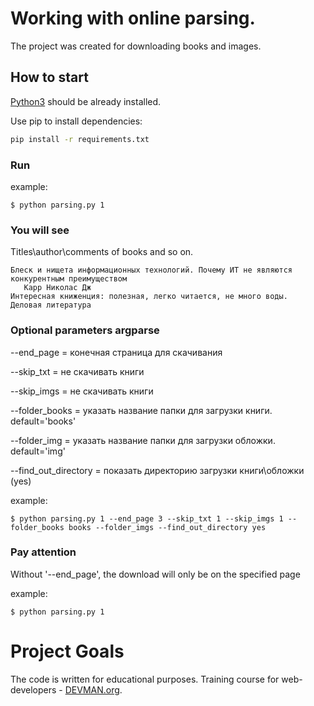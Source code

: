 # Working with online parsing.

The project was created for downloading books and images.

## How to start

[Python3](https://www.python.org/downloads/) should be already installed.

Use pip to install dependencies:

```bash
pip install -r requirements.txt
```

### Run

example:

```
$ python parsing.py 1
```

### You will see

Titles\author\comments of books and so on.
```
Блеск и нищета информационных технологий. Почему ИТ не являются конкурентным преимуществом  
   Карр Николас Дж
Интересная книженция: полезная, легко читается, не много воды.
Деловая литература
```

### Optional parameters argparse

--end_page = конечная страница для скачивания

--skip_txt  = не скачивать книги

--skip_imgs = не скачивать книги

--folder_books = указать название папки для  загрузки книги.  default='books'

--folder_img = указать название папки для  загрузки обложки.  default='img'

--find_out_directory = показать директорию загрузки книги\обложки (yes)

example:

```
$ python parsing.py 1 --end_page 3 --skip_txt 1 --skip_imgs 1 --folder_books books --folder_imgs --find_out_directory yes
```

### Pay attention

Without '--end_page', the download will only be on the specified page

example:
```
$ python parsing.py 1
```

# Project Goals

The code is written for educational purposes. Training course for web-developers - [DEVMAN.org](https://devman.org).
